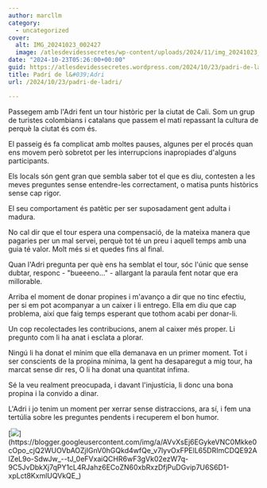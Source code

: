 ```yaml
---
author: marcllm
category:
  - uncategorized
cover:
  alt: IMG_20241023_002427
  image: /atlesdevidessecretes/wp-content/uploads/2024/11/img_20241023_002427.jpg
date: "2024-10-23T05:26:00+00:00"
guid: https://atlesdevidessecretes.wordpress.com/2024/10/23/padri-de-ladri/
title: Padrí de l&#039;Adri
url: /2024/10/23/padri-de-ladri/

---
```

Passegem amb l'Adri fent un tour històric per la ciutat de Cali. Som un grup de turistes colombians i catalans que passem el matí repassant la cultura de perquè la ciutat és com és.



El passeig és fa complicat amb moltes pauses, algunes per el procés quan ens movem però sobretot per les interrupcions inapropiades d'alguns participants.



Els locals són gent gran que sembla saber tot el que es diu, contesten a les meves preguntes sense entendre-les correctament, o matisa punts històrics sense cap rigor.



El seu comportament és patètic per ser suposadament gent adulta i madura.



No cal dir que el tour espera una compensació, de la mateixa manera que pagaries per un mal servei, perquè tot té un preu i aquell temps amb una guia té valor. Molt més si et quedes fins al final.



Quan l'Adri pregunta per què ens ha semblat el tour, sóc l'únic que sense dubtar, responc - "bueeeno..." - allargant la paraula fent notar que era millorable.



Arriba el moment de donar propines i m'avanço a dir que no tinc efectiu, per si em pot acompanyar a un caixer i li entrego. Ella em diu que cap problema, així que faig temps esperant que tothom acabi per donar-li.



Un cop recolectades les contribucions, anem al caixer més proper. Li pregunto com li ha anat i esclata a plorar.



Ningú li ha donat el mínim que ella demanava en un primer moment. Tot i ser conscients de la propina mínima, la gent ha desaparegut a mig tour, ha marcat sense dir res, O li ha donat una quantitat ínfima.



Sé la veu realment preocupada, i davant l'injustícia, li donc una bona propina i la convido a dinar.



L'Adri i jo tenim un moment per xerrar sense distraccions, ara sí, i fem una tertúlia sobre les preguntes pendents i recuperem el bon humor.



[![](https://blogger.googleusercontent.com/img/a/AVvXsEj6EGykeVNC0Mkke0cOpo_cjQ2WUOVbAOZjIGnV0hGQkd4wfQe_v7lyvOxFPElL65DRImCDQE92AlZeL9o-SdwJw_--tJ_0eFVxaiQCHR6wF3gVk02ezW7q-9C5JvDbkXj7qPY1cL4RJahz6ECoZN60xbRxzDfjPuDGvip7U6S6D1-xpLct8KxmlUQVkQE_)](https://blogger.googleusercontent.com/img/a/AVvXsEj6EGykeVNC0Mkke0cOpo_cjQ2WUOVbAOZjIGnV0hGQkd4wfQe_v7lyvOxFPElL65DRImCDQE92AlZeL9o-SdwJw_--tJ_0eFVxaiQCHR6wF3gVk02ezW7q-9C5JvDbkXj7qPY1cL4RJahz6ECoZN60xbRxzDfjPuDGvip7U6S6D1-xpLct8KxmlUQVkQE_)






